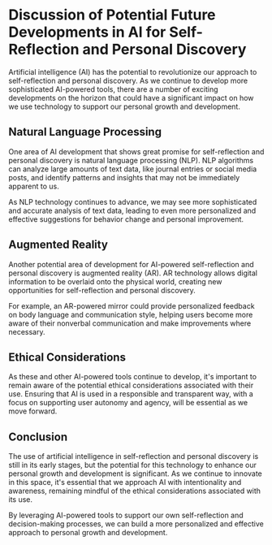 Discussion of Potential Future Developments in AI for Self-Reflection and Personal Discovery
========================================================================================================

Artificial intelligence (AI) has the potential to revolutionize our approach to self-reflection and personal discovery. As we continue to develop more sophisticated AI-powered tools, there are a number of exciting developments on the horizon that could have a significant impact on how we use technology to support our personal growth and development.

Natural Language Processing
---------------------------

One area of AI development that shows great promise for self-reflection and personal discovery is natural language processing (NLP). NLP algorithms can analyze large amounts of text data, like journal entries or social media posts, and identify patterns and insights that may not be immediately apparent to us.

As NLP technology continues to advance, we may see more sophisticated and accurate analysis of text data, leading to even more personalized and effective suggestions for behavior change and personal improvement.

Augmented Reality
-----------------

Another potential area of development for AI-powered self-reflection and personal discovery is augmented reality (AR). AR technology allows digital information to be overlaid onto the physical world, creating new opportunities for self-reflection and personal discovery.

For example, an AR-powered mirror could provide personalized feedback on body language and communication style, helping users become more aware of their nonverbal communication and make improvements where necessary.

Ethical Considerations
----------------------

As these and other AI-powered tools continue to develop, it's important to remain aware of the potential ethical considerations associated with their use. Ensuring that AI is used in a responsible and transparent way, with a focus on supporting user autonomy and agency, will be essential as we move forward.

Conclusion
----------

The use of artificial intelligence in self-reflection and personal discovery is still in its early stages, but the potential for this technology to enhance our personal growth and development is significant. As we continue to innovate in this space, it's essential that we approach AI with intentionality and awareness, remaining mindful of the ethical considerations associated with its use.

By leveraging AI-powered tools to support our own self-reflection and decision-making processes, we can build a more personalized and effective approach to personal growth and development.
